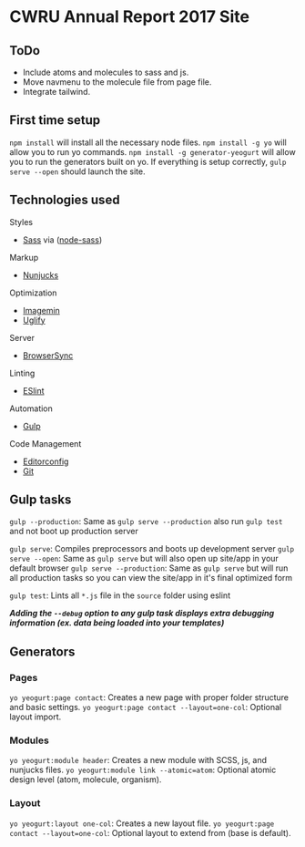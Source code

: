 # CWRU Annual Report 2017 Site

## ToDo
- Include atoms and molecules to sass and js.
- Move navmenu to the molecule file from page file.
- Integrate tailwind.

## First time setup

`npm install` will install all the necessary node files.
`npm install -g yo` will allow you to run yo commands.
`npm install -g generator-yeogurt` will allow you to run the generators built on yo.
If everything is setup correctly, `gulp serve --open` should launch the site.

## Technologies used

Styles
- [Sass](http://sass-lang.com/) via ([node-sass](https://github.com/sass/node-sass))

Markup
- [Nunjucks](https://mozilla.github.io/nunjucks/)

Optimization
- [Imagemin](https://github.com/imagemin/imagemin)
- [Uglify](https://github.com/mishoo/UglifyJS)

Server
- [BrowserSync](http://www.browsersync.io/)

Linting
- [ESlint](http://eslint.org/)

Automation
- [Gulp](http://gulpjs.com)

Code Management
- [Editorconfig](http://editorconfig.org/)
- [Git](https://git-scm.com/)


## Gulp tasks

`gulp --production`: Same as `gulp serve --production` also run `gulp test` and  not boot up production server

`gulp serve`: Compiles preprocessors and boots up development server
`gulp serve --open`: Same as `gulp serve` but will also open up site/app in your default browser
`gulp serve --production`: Same as `gulp serve` but will run all production tasks so you can view the site/app in it's final optimized form

`gulp test`: Lints all `*.js` file in the `source` folder using eslint

***Adding the `--debug` option to any gulp task displays extra debugging information (ex. data being loaded into your templates)***

## Generators

### Pages

`yo yeogurt:page contact`: Creates a new page with proper folder structure and basic settings.
`yo yeogurt:page contact --layout=one-col`: Optional layout import.

### Modules

`yo yeogurt:module header`: Creates a new module with SCSS, js, and nunjucks files.
`yo yeogurt:module link --atomic=atom`: Optional atomic design level (atom, molecule, organism).

### Layout

`yo yeogurt:layout one-col`: Creates a new layout file.
`yo yeogurt:page contact --layout=one-col`: Optional layout to extend from (base is default).
